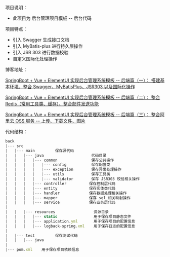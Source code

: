 项目说明：
+ 此项目为 后台管理项目模板 -- 后台代码

项目特点：
+ 引入 Swagger 生成接口文档
+ 引入 MyBatis-plus 进行持久层操作
+ 引入 JSR 303 进行数据校验
+ 自定义国际化处理操作


博客地址：

[SpringBoot + Vue + ElementUI 实现后台管理系统模板 -- 后端篇（一）： 搭建基本环境、整合 Swagger、MyBatisPlus、JSR303 以及国际化操作](https://www.cnblogs.com/l-y-h/p/13083375.html)

[SpringBoot + Vue + ElementUI 实现后台管理系统模板 -- 后端篇（二）： 整合 Redis（常用工具类、缓存）、整合邮件发送功能](https://www.cnblogs.com/l-y-h/p/13163653.html)

[SpringBoot + Vue + ElementUI 实现后台管理系统模板 -- 后端篇（三）： 整合阿里云 OSS 服务 -- 上传、下载文件、图片](https://www.cnblogs.com/l-y-h/p/13202746.html)

代码结构：
```javascript
back
|--- src
|   |--- main         保存源代码
|   |   |--- java                     代码目录
|   |   |   |--- common               保存公共操作
|   |   |   |   |--- config           保存配置类
|   |   |   |   |--- exception        保存异常处理操作
|   |   |   |   |--- utils            保存工具类
|   |   |   |   |--- validator        保存 JSR303 校验相关操作
|   |   |   |--- controller          保存控制层代码
|   |   |   |--- entity              保存实体类代码
|   |   |   |--- handler             保存数据处理相关操作
|   |   |   |--- mapper              保存 sql 相关映射操作
|   |   |   |--- service             保存业务层代码
|
|   |   |--- resources                 资源目录
|   |   |   |--- static                用于保存项目静态文件
|   |   |   |--- application.yml       用于保存项目的配置信息
|   |   |   |--- logback-spring.xml    用于保存日志的配置信息
|
|   |--- test         保存测试代码
|   |   |--- java
|
|--- pom.xml    用于保存项目依赖信息
```
